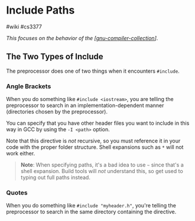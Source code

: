 # Include Paths
#wiki #cs3377 

_This focuses on the behavior of the [[gnu-compiler-collection]]_.

## The Two Types of Include
The preprocessor does one of two things when it encounters `#include`.

### Angle Brackets
When you do something like `#include <iostream>`, you are telling the preprocessor to search in an implementation-dependent manner (directories chosen by the preprocessor).

You can specify that you have other header files you want to include in this way in GCC by using the `-I <path>` option.

Note that this directive is *not* recursive, so you must reference it in your code with the proper folder structure. Shell expansions such as `*` will not work either.

> **Note**: When specifying paths, it's a bad idea to use `~` since that's a shell expansion. Build tools will *not* understand this, so get used to typing out full paths instead.

### Quotes
When you do something like `#include "myheader.h"`, you're telling the preprocessor to search in the same directory containing the directive.

[//begin]: # "Autogenerated link references for markdown compatibility"
[gnu-compiler-collection]: gnu-compiler-collection.md "GNU Compiler Collection (gcc)"
[//end]: # "Autogenerated link references"